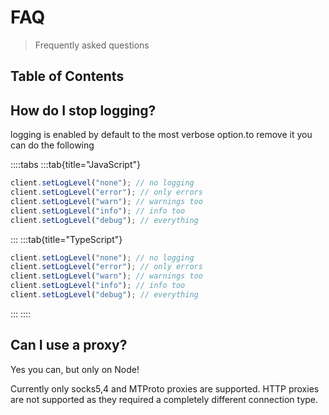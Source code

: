 # FAQ

> Frequently asked questions

## Table of Contents

## How do I stop logging?

logging is enabled by default to the most verbose option.to remove it you can do the following

::::tabs
:::tab{title="JavaScript"}

```js
client.setLogLevel("none"); // no logging
client.setLogLevel("error"); // only errors
client.setLogLevel("warn"); // warnings too
client.setLogLevel("info"); // info too
client.setLogLevel("debug"); // everything
```

:::
:::tab{title="TypeScript"}

```ts
client.setLogLevel("none"); // no logging
client.setLogLevel("error"); // only errors
client.setLogLevel("warn"); // warnings too
client.setLogLevel("info"); // info too
client.setLogLevel("debug"); // everything
```

:::
::::

## Can I use a proxy?

Yes you can, but only on Node!

Currently only socks5,4 and MTProto proxies are supported.
HTTP proxies are not supported as they required a completely different connection type.
